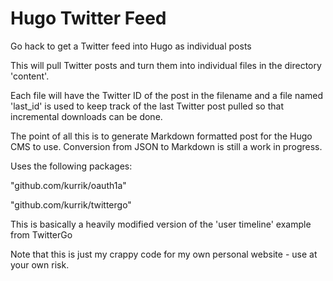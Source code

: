 # Hugo Twitter Feed
Go hack to get a Twitter feed into Hugo as individual posts

This will pull Twitter posts and turn them into individual files in the directory 'content'.  

Each file will have the Twitter ID of the post in the filename and a file named 'last_id' is used to keep track of the last Twitter post pulled so that incremental downloads can be done.

The point of all this is to generate Markdown formatted post for the Hugo CMS to use.  Conversion from JSON to Markdown is still a work in progress.

Uses the following packages:

"github.com/kurrik/oauth1a"

"github.com/kurrik/twittergo"

This is basically a heavily modified version of the 'user timeline' example from TwitterGo

Note that this is just my crappy code for my own personal website - use at your own risk.
